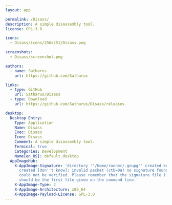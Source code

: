 ```yaml
---
layout: app

permalink: /Disass/
description: A simple disassembly tool.
license: GPL-3.0

icons:
  - Disass/icons/256x251/Disass.png

screenshots:
  - Disass/screenshot.png

authors:
  - name: Satharus
    url: https://github.com/Satharus

links:
  - type: GitHub
    url: Satharus/Disass
  - type: Download
    url: https://github.com/Satharus/Disass/releases

desktop:
  Desktop Entry:
    Type: Application
    Name: Disass
    Exec: Disass
    Icon: Disass
    Comment: A simple disassembly tool.
    Terminal: true
    Categories: Development
    Name[en_US]: default.desktop
  AppImageHub:
    X-AppImage-Signature: 'directory ''/home/runner/.gnupg'' created keybox ''/home/runner/.gnupg/pubring.kbx''
      created [don''t know]: invalid packet (ctb=0a) no signature found the signature
      could not be verified. Please remember that the signature file (.sig or .asc)
      should be the first file given on the command line.'
    X-AppImage-Type: 2
    X-AppImage-Architecture: x86_64
    X-AppImage-Payload-License: GPL-3.0
---
```

